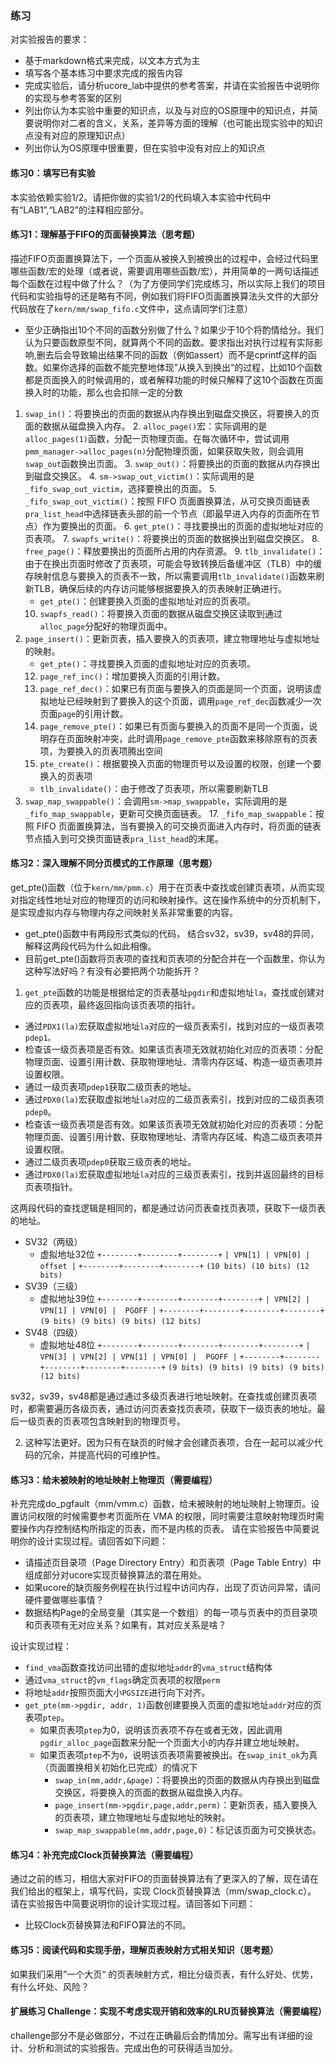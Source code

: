 ### 练习

对实验报告的要求：
 - 基于markdown格式来完成，以文本方式为主
 - 填写各个基本练习中要求完成的报告内容
 - 完成实验后，请分析ucore_lab中提供的参考答案，并请在实验报告中说明你的实现与参考答案的区别
 - 列出你认为本实验中重要的知识点，以及与对应的OS原理中的知识点，并简要说明你对二者的含义，关系，差异等方面的理解（也可能出现实验中的知识点没有对应的原理知识点）
 - 列出你认为OS原理中很重要，但在实验中没有对应上的知识点
 
#### 练习0：填写已有实验
本实验依赖实验1/2。请把你做的实验1/2的代码填入本实验中代码中有“LAB1”,“LAB2”的注释相应部分。

#### 练习1：理解基于FIFO的页面替换算法（思考题）
描述FIFO页面置换算法下，一个页面从被换入到被换出的过程中，会经过代码里哪些函数/宏的处理（或者说，需要调用哪些函数/宏），并用简单的一两句话描述每个函数在过程中做了什么？（为了方便同学们完成练习，所以实际上我们的项目代码和实验指导的还是略有不同，例如我们将FIFO页面置换算法头文件的大部分代码放在了`kern/mm/swap_fifo.c`文件中，这点请同学们注意）
 - 至少正确指出10个不同的函数分别做了什么？如果少于10个将酌情给分。我们认为只要函数原型不同，就算两个不同的函数。要求指出对执行过程有实际影响,删去后会导致输出结果不同的函数（例如assert）而不是cprintf这样的函数。如果你选择的函数不能完整地体现”从换入到换出“的过程，比如10个函数都是页面换入的时候调用的，或者解释功能的时候只解释了这10个函数在页面换入时的功能，那么也会扣除一定的分数

1. `swap_in()`：将要换出的页面的数据从内存换出到磁盘交换区，将要换入的页面的数据从磁盘换入内存。
	2. `alloc_page()`宏：实际调用的是`alloc_pages(1)`函数，分配一页物理页面。在每次循环中，尝试调用`pmm_manager->alloc_pages(n)`分配物理页面，如果获取失败，则会调用`swap_out`函数换出页面。
		3. `swap_out()`：将要换出的页面的数据从内存换出到磁盘交换区。
			4. `sm->swap_out_victim()`：实际调用的是`_fifo_swap_out_victim`，选择要换出的页面。
				5. `_fifo_swap_out_victim()`：按照 FIFO 页面置换算法，从可交换页面链表`pra_list_head`中选择链表头部的前一个节点（即最早进入内存的页面所在节点）作为要换出的页面。
			6. `get_pte()`：寻找要换出的页面的虚拟地址对应的页表项。
			7. `swapfs_write()`：将要换出的页面的数据换出到磁盘交换区。
			8. `free_page()`：释放要换出的页面所占用的内存资源。
			9. `tlb_invalidate()`：由于在换出页面时修改了页表项，可能会导致转换后备缓冲区（TLB）中的缓存映射信息与要换入的页表不一致，所以需要调用`tlb_invalidate()`函数来刷新TLB，确保后续的内存访问能够根据要换入的页表映射正确进行。
	- `get_pte()`：创建要换入页面的虚拟地址对应的页表项。
	10. `swapfs_read()`：将要换入页面的数据从磁盘交换区读取到通过`alloc_page`分配好的物理页面中。
11. `page_insert()`：更新页表，插入要换入的页表项，建立物理地址与虚拟地址的映射。
	-  `get_pte()`：寻找要换入页面的虚拟地址对应的页表项。
	12. `page_ref_inc()`：增加要换入页面的引用计数。
	13. `page_ref_dec()`：如果已有页面与要换入的页面是同一个页面，说明该虚拟地址已经映射到了要换入的这个页面，调用`page_ref_dec`函数减少一次页面`page`的引用计数。
	14. `page_remove_pte()`：如果已有页面与要换入的页面不是同一个页面，说明存在页面映射冲突，此时调用`page_remove_pte`函数来移除原有的页表项，为要换入的页表项腾出空间
	15. `pte_create()`：根据要换入页面的物理页号以及设置的权限，创建一个要换入的页表项
	- `tlb_invalidate()`：由于修改了页表项，所以需要刷新TLB
16. `swap_map_swappable()`：会调用`sm->map_swappable`，实际调用的是`_fifo_map_swappable`，更新可交换页面链表。
	17. `_fifo_map_swappable`：按照 FIFO 页面置换算法，当有要换入的可交换页面进入内存时，将页面的链表节点插入到可交换页面链表`pra_list_head`的末尾。

#### 练习2：深入理解不同分页模式的工作原理（思考题）
get_pte()函数（位于`kern/mm/pmm.c`）用于在页表中查找或创建页表项，从而实现对指定线性地址对应的物理页的访问和映射操作。这在操作系统中的分页机制下，是实现虚拟内存与物理内存之间映射关系非常重要的内容。
 - get_pte()函数中有两段形式类似的代码， 结合sv32，sv39，sv48的异同，解释这两段代码为什么如此相像。
 - 目前get_pte()函数将页表项的查找和页表项的分配合并在一个函数里，你认为这种写法好吗？有没有必要把两个功能拆开？

1. `get_pte`函数的功能是根据给定的页表基址`pgdir`和虚拟地址`la`，查找或创建对应的页表项，最终返回指向该页表项的指针。

- 通过`PDX1(la)`宏获取虚拟地址`la`对应的一级页表索引，找到对应的一级页表项`pdep1。`
- 检查该一级页表项是否有效。如果该页表项无效就初始化对应的页表项：分配物理页面、设置引用计数、获取物理地址、清零内存区域、构造一级页表项并设置权限。
- 通过一级页表项`pdep1`获取二级页表的地址。
- 通过`PDX0(la)`宏获取虚拟地址`la`对应的二级页表索引，找到对应的二级页表项`pdep0`。
- 检查该一级页表项是否有效。如果该页表项无效就初始化对应的页表项：分配物理页面、设置引用计数、获取物理地址、清零内存区域、构造二级页表项并设置权限。
- 通过二级页表项`pdep0`获取三级页表的地址。
- 通过`PDX0(la)`宏获取虚拟地址`la`对应的三级页表索引，找到并返回最终的目标页表项指针。

这两段代码的查找逻辑是相同的，都是通过访问页表查找页表项，获取下一级页表的地址。

- SV32（两级）
	- 虚拟地址32位
		`+--------+--------+--------+`
		`| VPN[1] | VPN[0] | offset |`
		`+--------+--------+--------+`
		`(10 bits) (10 bits) (12 bits)`
- SV39（三级）
	- 虚拟地址39位
		`+--------+--------+--------+--------+`
		`| VPN[2] | VPN[1] | VPN[0] |  PGOFF |`
		`+--------+--------+--------+--------+`
		`(9 bits) (9 bits) (9 bits) (12 bits)`
- SV48（四级）
	- 虚拟地址48位
		`+--------+--------+--------+--------+--------+`
		`| VPN[3] | VPN[2] | VPN[1] | VPN[0] |  PGOFF |`
		`+--------+--------+--------+--------+--------+`
		`(9 bits) (9 bits) (9 bits) (9 bits) (12 bits)`

sv32，sv39，sv48都是通过通过多级页表进行地址映射。在查找或创建页表项时，都需要遍历各级页表，通过访问页表查找页表项，获取下一级页表的地址。最后一级页表的页表项包含映射到的物理页号。

2. 这种写法更好。因为只有在缺页的时候才会创建页表项，合在一起可以减少代码的冗余，并提高代码的可维护性。

#### 练习3：给未被映射的地址映射上物理页（需要编程）
补充完成do_pgfault（mm/vmm.c）函数，给未被映射的地址映射上物理页。设置访问权限的时候需要参考页面所在 VMA 的权限，同时需要注意映射物理页时需要操作内存控制结构所指定的页表，而不是内核的页表。
请在实验报告中简要说明你的设计实现过程。请回答如下问题：
 - 请描述页目录项（Page Directory Entry）和页表项（Page Table Entry）中组成部分对ucore实现页替换算法的潜在用处。
 - 如果ucore的缺页服务例程在执行过程中访问内存，出现了页访问异常，请问硬件要做哪些事情？
- 数据结构Page的全局变量（其实是一个数组）的每一项与页表中的页目录项和页表项有无对应关系？如果有，其对应关系是啥？

设计实现过程：
- `find_vma`函数查找访问出错的虚拟地址`addr`的`vma_struct`结构体
- 通过`vma_struct`的`vm_flags`确定页表项的权限`perm`
- 将地址`addr`按照页面大小`PGSIZE`进行向下对齐。
- `get_pte(mm->pgdir, addr, 1)`函数创建要换入页面的虚拟地址`addr`对应的页表项`ptep`。
	- 如果页表项`ptep`为0，说明该页表项不存在或者无效，因此调用`pgdir_alloc_page`函数来分配一个页面大小的内存并建立地址映射。
	- 如果页表项`ptep`不为`0`，说明该页表项需要被换出。在`swap_init_ok`为真（页面置换相关初始化已完成）的情况下
		- `swap_in(mm,addr,&page)`：将要换出的页面的数据从内存换出到磁盘交换区，将要换入的页面的数据从磁盘换入内存。
        - `page_insert(mm->pgdir,page,addr,perm)`：更新页表，插入要换入的页表项，建立物理地址与虚拟地址的映射。
        - `swap_map_swappable(mm,addr,page,0)`：标记该页面为可交换状态。

#### 练习4：补充完成Clock页替换算法（需要编程）
通过之前的练习，相信大家对FIFO的页面替换算法有了更深入的了解，现在请在我们给出的框架上，填写代码，实现 Clock页替换算法（mm/swap_clock.c）。
请在实验报告中简要说明你的设计实现过程。请回答如下问题：
 - 比较Clock页替换算法和FIFO算法的不同。

#### 练习5：阅读代码和实现手册，理解页表映射方式相关知识（思考题）
如果我们采用”一个大页“ 的页表映射方式，相比分级页表，有什么好处、优势，有什么坏处、风险？

#### 扩展练习 Challenge：实现不考虑实现开销和效率的LRU页替换算法（需要编程）
challenge部分不是必做部分，不过在正确最后会酌情加分。需写出有详细的设计、分析和测试的实验报告。完成出色的可获得适当加分。